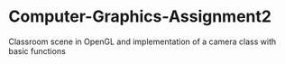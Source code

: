 # Computer-Graphics-Assignment2
Classroom scene in OpenGL and implementation of a camera class with basic functions

